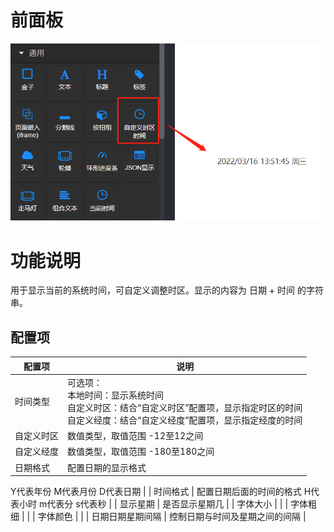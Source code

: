 # 前面板

![image.png](images/%E8%87%AA%E5%AE%9A%E4%B9%89%E6%97%B6%E5%8C%BA%E6%97%B6%E9%97%B4/custom_time.png)

# 功能说明

用于显示当前的系统时间，可自定义调整时区。显示的内容为 日期 + 时间 的字符串。
## 配置项

| 配置项 | 说明 |
| --- | --- |
| 时间类型 | 可选项： <br />本地时间：显示系统时间 <br />自定义时区：结合“自定义时区”配置项，显示指定时区的时间 <br />自定义经度：结合“自定义经度”配置项，显示指定经度的时间 |
| 自定义时区 | 数值类型，取值范围 -12至12之间 |
| 自定义经度 | 数值类型，取值范围 -180至180之间 |
| 日期格式 | 配置日期的显示格式
Y代表年份
M代表月份
D代表日期 |
| 时间格式 | 配置日期后面的时间的格式
H代表小时
m代表分
s代表秒 |
| 显示星期 | 是否显示星期几 |
| 字体大小 |  |
| 字体粗细 |  |
| 字体颜色 |  |
| 日期日期星期间隔 | 控制日期与时间及星期之间的间隔 |

